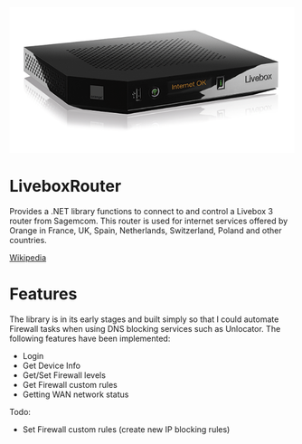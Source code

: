 <center><img src="https://raw.githubusercontent.com/sverrirs/LiveboxRouter/master/src/LiveboxRouter/img/livebox-play.png" /></center>

# LiveboxRouter
Provides a .NET library functions to connect to and control a Livebox 3 router from Sagemcom. This router is used for internet services offered by Orange in France, UK, Spain, Netherlands, Switzerland, Poland and other countries.

<a href="https://en.wikipedia.org/wiki/Orange_Livebox" target="_blank">Wikipedia</a>

# Features
The library is in its early stages and built simply so that I could automate Firewall tasks when using DNS blocking services such as Unlocator.
The following features have been implemented:
* Login
* Get Device Info
* Get/Set Firewall levels
* Get Firewall custom rules
* Getting WAN network status

Todo:
* Set Firewall custom rules (create new IP blocking rules)
